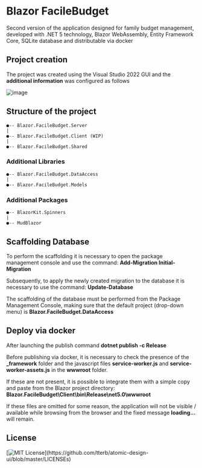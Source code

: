 # Blazor FacileBudget

Second version of the application designed for family budget management, developed with .NET 5 technology, Blazor WebAssembly, Entity Framework Core, SQLite database and distributable via docker

## Project creation

The project was created using the Visual Studio 2022 GUI and the **additional information** was configured as follows

![image](https://user-images.githubusercontent.com/49655304/154846570-41bc9cfe-7607-42a4-b28a-bee188506cbf.png)

## Structure of the project

```
●-- Blazor.FacileBudget.Server
|
●-- Blazor.FacileBudget.Client (WIP)
|
●-- Blazor.FacileBudget.Shared
```

### Additional Libraries

```
●-- Blazor.FacileBudget.DataAccess
|
●-- Blazor.FacileBudget.Models
```

### Additional Packages

```
●-- BlazorKit.Spinners
|
●-- MudBlazor
```

## Scaffolding Database

To perform the scaffolding it is necessary to open the package management console and use the command: **Add-Migration Initial-Migration**

Subsequently, to apply the newly created migration to the database it is necessary to use the command: **Update-Database**

The scaffolding of the database must be performed from the Package Management Console, making sure that the default project (drop-down menu) is **Blazor.FacileBudget.DataAccess**

## Deploy via docker

After launching the publish command **dotnet publish -c Release**

Before publishing via docker, it is necessary to check the presence of the **_framework** folder and the javascript files **service-worker.js** and **service-worker-assets.js** in the **wwwroot** folder.

If these are not present, it is possible to integrate them with a simple copy and paste from the Blazor project directory: **Blazor.FacileBudget\Client\bin\Release\net5.0\wwwroot**

If these files are omitted for some reason, the application will not be visible / available while browsing from the browser and the fixed message **loading...** will remain.

## License

[![MIT License](https://img.shields.io/apm/l/atomic-design-ui.svg?)](https://github.com/tterb/atomic-design-ui/blob/master/LICENSEs)
